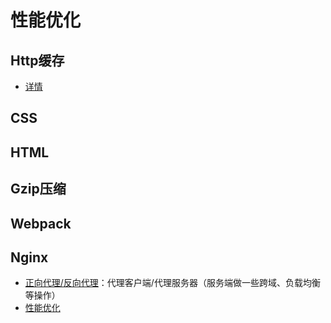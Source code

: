 # 性能优化

## Http缓存

- [详情](https://blog.csdn.net/zz_jesse/article/details/123304077)

## CSS

## HTML

## Gzip压缩

## Webpack

## Nginx

- [正向代理/反向代理](https://blog.csdn.net/lizhengyu891231/article/details/98024695)：代理客户端/代理服务器（服务端做一些跨域、负载均衡等操作）
- [性能优化](https://blog.csdn.net/Bcoovo/article/details/130156936)
